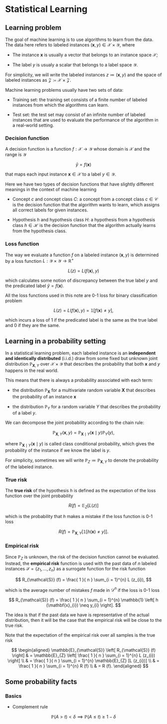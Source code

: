 # Statistical Learning

## Learning problem

The goal of machine learning is to use algorithms to learn from the data.
The data here refers to labeled instances $(\mathbf{x}, y) \in \mathcal{X} \times \mathcal{Y}$, 
where

- The instance $\mathbf{x}$ is usually a vector that belongs to an instance space $\mathcal{X}$;

- The label $y$ is usualy a scalar that belongs to a label space $\mathcal{Y}$. 

For simplicity, we will write the labeled instances $z \coloneqq (\mathbf{x}, y)$ and the space of labeled instances as $\mathcal{Z} \coloneqq \mathcal{X} \times \mathcal{Z}$.

Machine learning problems usually have two sets of data:

- Training set: the training set consists of a finite number of labeled instances from which the algorithms can learn. 

- Test set: the test set may consist of an infinite number of labeled instances that are used to evaluate the performance of the algorithm in a real-world setting. 

### Decision function

A decision function is a function $f: \mathcal{X} \to \mathcal{Y}$ whose domain is $\mathcal{X}$ and the range is $\mathcal{Y}$ 

$$
\hat{y} = f (\mathbf{x})
$$

that maps each input instance $\mathbf{x} \in \mathcal{X}$ to a label $y \in \mathcal{Y}$. 

Here we have two types of decision functions that have slightly different meanings in the context of machine learning

- Concept $c$ and concept class $C$: a concept from a concept class $c \in \mathcal{C}$ is the decision function that the algorithm wants to learn, which assigns all correct labels for given instances.

- Hypothesis $h$ and hypothesis class $H$: a hypothesis from a hypothesis class $h \in \mathcal{H}$ is the decision function that the algorithm actually learns from the hypothesis class. 

### Loss function

The way we evaluate a function $f$ on a labeled instance $(\mathbf{x}, y)$ is determined by a loss function $L: \mathcal{Y} \times \mathcal{Y} \to \mathbb{R}^{+}$ 

$$
L (z) = L (f (\mathbf{x}), y)
$$

which calculates some notion of discrepancy between the true label $y$ and the predicated label $\hat{y} = f (\mathbf{x})$. 

All the loss functions used in this note are 0-1 loss for binary classification problem

$$
L (z) = L (f (\mathbf{x}), y) = \mathbb{1} \left[
    f (\mathbf{x}) \neq y
\right],
$$

which incurs a loss of 1 if the predicated label is the same as the true label and 0 if they are the same.

## Learning in a probability setting

In a statistical learning problem, 
each labeled instance is an **independent and identically distributed** (i.i.d.) draw from some fixed but unknown joint distribution $\mathbb{P}_{\mathbf{X}, Y}$ over $\mathcal{X} \times \mathcal{Y}$ that describes the probability that both $\mathbf{x}$ and $y$ happens in the real world.

This means that there is always a probability associated with each term:

- the distribution $\mathbb{P}_{\mathbf{X}}$ for a multivariate random variable $\mathbf{X}$ that describes the probability of an instance $\mathbf{x}$

- the distribution $\mathbb{P}_{Y}$ for a random variable $Y$ that describes the probability of a label $y$.

We can decompose the joint probability according to the chain rule:

$$ 
\mathbb{P}_{\mathbf{X}, Y}(\mathbf{x}, y) = \mathbb{P}_{\mathbf{X} \mid Y}(\mathbf{x} \mid y) \mathbb{P}_{Y}(y), 
$$

where $\mathbb{P}_{\mathbf{X} \mid Y}(\mathbf{x} \mid y)$ is called class conditional probability, which gives the probability of the instance if we know the label is $y$.

For simplicity, sometimes we will write $\mathbb{P}_{Z} \coloneqq \mathbb{P}_{\mathbf{X}, Y}$ to denote the probability of the labeled instance. 

### True risk

The **true risk** of the hypothesis $h$ is defined as the expectation of the loss function over the joint probability

$$
R (f) = \mathbb{E}_{Z} [L (z)] $$

which is the probability that $h$ makes a mistake if the loss function is 0-1 loss

$$
R (f) = \mathbb{P}_{\mathbf{X}, Y} \left[
    \mathbb{1} \left[
        h (\mathbf{x}) \neq y
    \right]
\right].
$$

### Empirical risk

Since $\mathbb{P}_{Z}$ is unknown,
the risk of the decision function cannot be evaluated. 
Instead, the **empirical risk** function is used with the past data of $n$ labeled instances $\mathcal{S} = \{ z_{1}, \dots, z_{n} \}$ as a surrogate function for the risk function

$$
R_{\mathcal{S}} (f) = \frac{ 1 }{ n } \sum_{i = 1}^{n} L (z_{i}),
$$

which is the average number of mistakes $f$ made in $\mathcal{D}^{n}$ if the loss is 0-1 loss

$$
R_{\mathcal{S}} (f) = \frac{ 1 }{ n } \sum_{i = 1}^{n} \mathbb{1} \left[
    h (\mathbf{x}_{i}) \neq y_{i}
\right].
$$

The idea is that if the past data we have is representative of the actual distribution, 
then it will be the case that the empirical risk will be close to the true risk.

Note that the expectation of the empirical risk over all samples is the true risk

$$
\begin{aligned}
\mathbb{E}_{\mathcal{S}} \left[
    R_{\mathcal{S}} (f)
\right] 
& = \mathbb{E}_{Z} \left[
    \frac{ 1 }{ n } \sum_{i = 1}^{n} L (z_{i})
\right]
\\
& = \frac{ 1 }{ n } \sum_{i = 1}^{n} \mathbb{E}_{Z} [L (z_{i})]
\\
& = \frac{ 1 }{ n } \sum_{i = 1}^{n} R (f)
\\
& = R (f).
\end{aligned}
$$

## Some probability facts

### Basics

- Complement rule

$$
\mathbb{P} (A > t) < \delta \implies \mathbb{P} (A \leq t) \geq 1 - \delta
$$